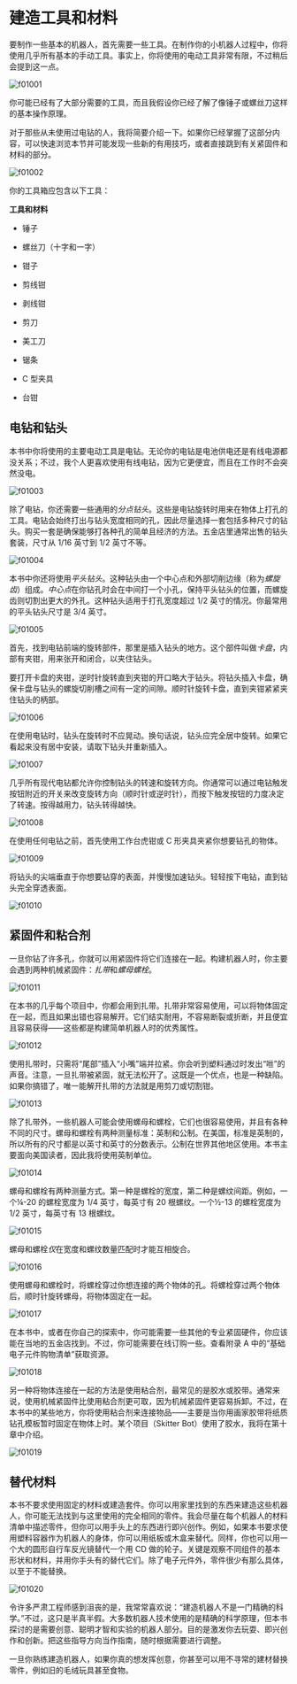 # 建造工具和材料

要制作一些基本的机器人，首先需要一些工具。在制作你的小机器人过程中，你将使用几乎所有基本的手动工具。事实上，你将使用的电动工具非常有限，不过稍后会提到这一点。

![f01001](img/f01001.png)

你可能已经有了大部分需要的工具，而且我假设你已经了解了像锤子或螺丝刀这样的基本操作原理。

对于那些从未使用过电钻的人，我将简要介绍一下。如果你已经掌握了这部分内容，可以快速浏览本节并可能发现一些新的有用技巧，或者直接跳到有关紧固件和材料的部分。

![f01002](img/f01002.png)

你的工具箱应包含以下工具：

**工具和材料**

+   锤子

+   螺丝刀（十字和一字）

+   钳子

+   剪线钳

+   剥线钳

+   剪刀

+   美工刀

+   锯条

+   C 型夹具

+   台钳

## 电钻和钻头

本书中你将使用的主要电动工具是电钻。无论你的电钻是电池供电还是有线电源都没关系；不过，我个人更喜欢使用有线电钻，因为它更便宜，而且在工作时不会突然没电。

![f01003](img/f01003.png)

除了电钻，你还需要一些通用的*分点钻头*。这些是电钻旋转时用来在物体上打孔的工具。电钻会始终打出与钻头宽度相同的孔，因此尽量选择一套包括多种尺寸的钻头。购买一套是确保能够打各种孔的简单且经济的方法。五金店里通常出售的钻头套装，尺寸从 1/16 英寸到 1/2 英寸不等。

![f01004](img/f01004.png)

本书中你还将使用*平头钻头*。这种钻头由一个中心点和外部切削边缘（称为*螺旋齿*）组成。*中心点*在你钻孔时会在中间打一个小孔，保持平头钻头的位置，而螺旋齿则切割出更大的外孔。这种钻头适用于打孔宽度超过 1/2 英寸的情况。你最常用的平头钻头尺寸是 3/4 英寸。

![f01005](img/f01005.png)

首先，找到电钻前端的旋转部件，那里是插入钻头的地方。这个部件叫做*卡盘*，内部有夹钳，用来张开和闭合，以夹住钻头。

要打开卡盘的夹钳，逆时针旋转直到夹钳的开口略大于钻头。将钻头插入卡盘，确保卡盘与钻头的螺旋切削槽之间有一定的间隙。顺时针旋转卡盘，直到夹钳紧紧夹住钻头的柄部。

![f01006](img/f01006.png)

在使用电钻时，钻头在旋转时不应晃动。换句话说，钻头应完全居中旋转。如果它看起来没有居中安装，请取下钻头并重新插入。

![f01007](img/f01007.png)

几乎所有现代电钻都允许你控制钻头的转速和旋转方向。你通常可以通过电钻触发按钮附近的开关来改变旋转方向（顺时针或逆时针），而按下触发按钮的力度决定了转速。按得越用力，钻头转得越快。

![f01008](img/f01008.png)

在使用任何电钻之前，首先使用工作台虎钳或 C 形夹具夹紧你想要钻孔的物体。

![f01009](img/f01009.png)

将钻头的尖端垂直于你想要钻穿的表面，并慢慢加速钻头。轻轻按下电钻，直到钻头完全穿透表面。

![f01010](img/f01010.png)

## 紧固件和粘合剂

一旦你钻了许多孔，你就可以用紧固件将它们连接在一起。构建机器人时，你主要会遇到两种机械紧固件：*扎带*和*螺母螺栓*。

![f01011](img/f01011.png)

在本书的几乎每个项目中，你都会用到扎带。扎带非常容易使用，可以将物体固定在一起，而且如果出错也容易解开。它们结实耐用，不容易断裂或折断，并且便宜且容易获得——这些都是构建简单机器人时的优秀属性。

![f01012](img/f01012.png)

使用扎带时，只需将“尾部”插入“小嘴”端并拉紧。你会听到塑料通过时发出“咝”的声音。注意，一旦扎带被紧固，就无法松开了。这既是一个优点，也是一种缺陷。如果你搞错了，唯一能解开扎带的方法就是用剪刀或切割钳。

![f01013](img/f01013.png)

除了扎带外，一些机器人可能会使用螺母和螺栓，它们也很容易使用，并且有各种不同的尺寸。螺母和螺栓有两种测量标准：英制和公制。在美国，标准是英制的，所以所有的尺寸都是以英寸和英寸的分数表示。公制在世界其他地区使用。本书主要面向美国读者，因此我将使用英制单位。

![f01014](img/f01014.png)

螺母和螺栓有两种测量方式。第一种是螺栓的宽度，第二种是螺纹间距。例如，一个¼-20 的螺栓宽度为 1/4 英寸，每英寸有 20 根螺纹。一个½-13 的螺栓宽度为 1/2 英寸，每英寸有 13 根螺纹。

![f01015](img/f01015.png)

螺母和螺栓*仅*在宽度和螺纹数量匹配时才能互相旋合。

![f01016](img/f01016.png)

使用螺母和螺栓时，将螺栓穿过你想连接的两个物体的孔。将螺栓穿过两个物体后，顺时针旋转螺母，将物体固定在一起。

![f01017](img/f01017.png)

在本书中，或者在你自己的探索中，你可能需要一些其他的专业紧固硬件，你应该能在当地的五金店找到。不过，你可能需要在线订购一些。查看附录 A 中的“基础电子元件购物清单”获取资源。

![f01018](img/f01018.png)

另一种将物体连接在一起的方法是使用粘合剂，最常见的是胶水或胶带。通常来说，使用机械紧固件比使用粘合剂更可取，因为机械紧固件更容易拆卸。不过，在本书中的某些地方，你将使用粘合剂来连接物品——主要是当你用画家胶带将纸质钻孔模板暂时固定在物体上时。某个项目（Skitter Bot）使用了胶水，我将在第十章中介绍。

![f01019](img/f01019.png)

## 替代材料

本书不要求使用固定的材料或建造套件。你可以用家里找到的东西来建造这些机器人，你可能无法找到与这里使用的完全相同的零件。我会尽量在每个机器人的材料清单中描述零件，但你可以用手头上的东西进行即兴创作。例如，如果本书要求使用塑料容器作为机器人的身体，你可以用纸板或木盒来替代。同样，你也可以用一个大的圆形自行车反光镜替代一个用 CD 做的轮子。关键是观察不同组件的基本形状和材料，并用你手头有的替代它们。除了电子元件外，零件很少有那么具体，以至于不能替换。

![f01020](img/f01020.png)

令许多严肃工程师感到沮丧的是，我常常喜欢说：“建造机器人不是一门精确的科学。”不过，这只是半真半假。大多数机器人技术使用的是精确的科学原理，但本书探讨的是需要创意、聪明才智和实验的机器人部分。目的是激发你去玩耍、即兴创作和创新。把这些指导方向当作指南，随时根据需要进行调整。

一旦你熟练建造机器人，如果你真的想发挥创意，你甚至可以用不寻常的建材替换零件，例如旧的毛绒玩具甚至食物。
